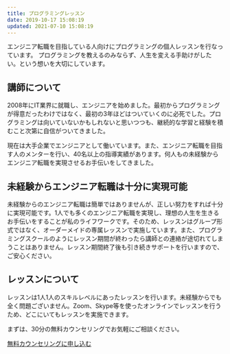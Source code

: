 ```yaml
---
title: プログラミングレッスン
date: 2019-10-17 15:08:19
updated: 2021-07-10 15:08:19
---
```

エンジニア転職を目指している人向けにプログラミングの個人レッスンを行なっています。
プログラミングを教えるのみならず、人生を変える手助けがしたい。という想いを大切にしています。

## 講師について

2008年にIT業界に就職し、エンジニアを始めました。最初からプログラミングが得意だったわけではなく、最初の3年ほどはついていくのに必死でした。プログラミングは向いていないかもしれないと思いつつも、継続的な学習と経験を積むこと次第に自信がついてきました。

現在は大手企業でエンジニアとして働いています。また、エンジニア転職を目指す人のメンターを行い、40名以上の指導実績があります。何人もの未経験からエンジニア転職を実現させるお手伝いをしてきました。

## 未経験からエンジニア転職は十分に実現可能

未経験からのエンジニア転職は簡単ではありませんが、正しい努力をすれば十分に実現可能です。1人でも多くのエンジニア転職を実現し、理想の人生を生きるお手伝いをすることが私のライフワークです。そのため、レッスンはグループ形式ではなく、オーダーメイドの専属レッスンで実施しています。また、プログラミングスクールのようにレッスン期間が終わったら講師との連絡が途切れてしまうことはありません。レッスン期間終了後も引き続きサポートを行いますので、ご安心ください。

## レッスンについて
レッスンは1人1人のスキルレベルにあったレッスンを行います。未経験からでも全く問題ございません。Zoom、Skype等を使ったオンラインでレッスンを行うため、どこにいてもレッスンを実施できます。

まずは、30分の無料カウンセリングでお気軽にご相談ください。


<a class="apply-btn" href="https://docs.google.com/forms/d/e/1FAIpQLSea9rRl-N29YdhGGUMD5qf1Gi6YXGuH_7oySwO5DlvBiR5Iyw/viewform?usp=sf_link" target="_blank">無料カウンセリングに申し込む</a>

<script>
    window.onload = function() {
        document.querySelector('.apply-btn').addEventListener('click', function() {
            try {
                gtag('event', 'クリック', {
                    'event_category' : '申し込み',
                    'event_label' : '無料カウンセリングに申し込む'
                });
            } catch (error) {
              console.error(error);
            }
        });
    }
</script>